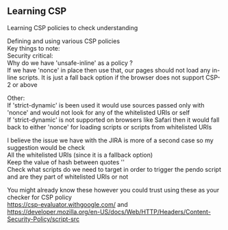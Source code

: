 ## Learning CSP
Learning CSP policies to check understanding

Defining and using various CSP policies  
Key things to note:     
Security critical:  
Why do we have 'unsafe-inline' as a policy ?   
If we have 'nonce' in place then use that, our pages should not load any in-line scripts. It is just a fall back option if the browser does not support CSP-2 or above  

Other:   
If 'strict-dynamic' is been used it would use sources passed only with 'nonce' and would not look for any of the whitelisted URIs or self   
If 'strict-dynamic'  is not supported on browsers like Safari then it would fall back to either 'nonce' for loading scripts or scripts from whitelisted URIs   

I believe the issue we have with the JIRA is more of a second case so my suggestion would be check   
All the whitelisted URIs (since it is a fallback option)   
Keep the value of hash between quotes ''   
Check what scripts do we need to target in order to trigger the pendo script and are they part of whitelisted URIs or not   



You might already know these however you could trust using these as your checker for CSP policy   
https://csp-evaluator.withgoogle.com/ and  
https://developer.mozilla.org/en-US/docs/Web/HTTP/Headers/Content-Security-Policy/script-src